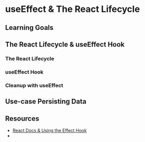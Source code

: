 # useEffect & The React Lifecycle

## Learning Goals

## The React Lifecycle & useEffect Hook

### The React Lifecycle

### useEffect Hook

### Cleanup with useEffect

## Use-case Persisting Data

## Resources

- [React Docs & Using the Effect Hook](https://reactjs.org/docs/hooks-effect.html)
- 